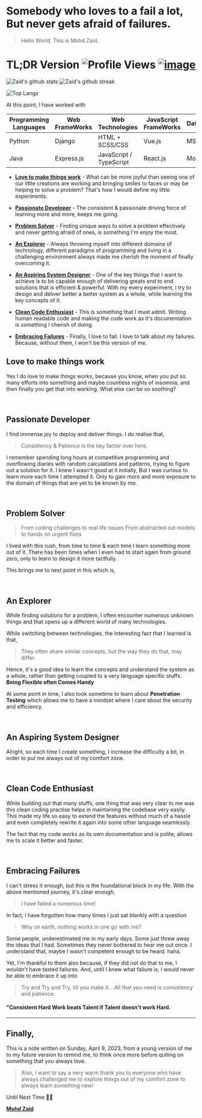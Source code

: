 # Somebody who loves to a fail a lot, But never gets afraid of failures.

> Hello World, This is Mohd Zaid.

# TL;DR Version ![Profile Views](https://komarev.com/ghpvc/?username=zaidmonis&color=green) <a href="https://www.linkedin.com/in/moniszaid/" target="_blank">![image](https://img.shields.io/badge/LinkedIn-0077B5?style=for-the-badge&logo=linkedin&logoColor=white) </a>

![Zaid's github stats](https://github-readme-stats.vercel.app/api?username=zaidmonis&count_private=true&show_icons=true)
![Zaid's github streak](https://github-readme-streak-stats.herokuapp.com/?user=zaidmonis)

![Top Langs](https://github-readme-stats.vercel.app/api/top-langs/?username=zaidmonis&langs_count=10&layout=compact)


At this point, I have worked with

| Programming Languages | Web FrameWorks | Web Technologies        | JavaScript FrameWorks | Databases | Cloud Technology | Design Systems      |
| ------                | ------         | ------                  | ------                | ------    | ------           | ------              |
| Python                | Django         | HTML + SCSS/CSS         | Vue.js                | MSSQL     | Firebase         | Figma (Prototyping) |
| Java                  | Express.js     | JavaScript / TypeScript | React.js              | MongoDB   | AWS              | Material Design     |


- **[Love to make things work](#love-to-make-things-work)** - What can be more joyful than seeing one of our little creations are working and bringing smiles to faces or may be helping to solve a problem? That's how I would define my little experiments.

- **[Passionate Developer](#passionate-developer)** - The consistent & passionate driving force of learning more and more, keeps me going.

- **[Problem Solver](#problem-solver)** - Finding unique ways to solve a problem effectively and never getting afraid of ones, is something I'm enjoy the most.

- **[An Explorer](#an-explorer)** - Always throwing myself into different domains of technology, different paradigms of programming and living in a challenging environment always made me cherish the moment of finally overcoming it.

- **[An Aspiring System Designer](#an-aspiring-system-designer)** - One of the key things that I want to achieve is to be capable enough of delivering greats end to end solutions that is efficient & powerful. With my every experiment, I try to design and deliver better a better system as a whole, while learning the key concepts of it.

- **[Clean Code Enthusiast](#clean-code-enthusiast)** - This is something that I must admit. Writing human readable code and making the code work as it's documentation is something I cherish of doing.

- **[Embracing Failures](#embracing-failures)** - Finally, I love to fail. I love to talk about my failures. Because, without them, I won't be this version of me.



## Love to make things work
Yes I do love to make things works, because you know, when you put so many efforts into something and maybe countless nights of insomnia, and then finally you get that into working. What else can be so soothing?

<br>

## Passionate Developer
I find immense joy to deploy and deliver things. I do realise that,
> Consistency & Patience is the key factor over here.

I remember spending long hours at competitive programming and overflowing diaries with random calculations and patterns, trying to figure out a solution for it. I knew I wasn't good at it initially, But I was curious to learn more each time I attempted it. Only to gain more and more exposure to the domain of things that are yet to be known by me.

 
<br>
    

## Problem Solver
> From coding challenges to real life issues
> From abstracted out models to hands on urgent fixes

I lived with this rush, from time to time & each time I learn something more out of it. There has been times when I even had to start again from ground zero, only to learn to design it more tactfully.

This brings me to next point in this which is,

<br>

## An Explorer
While finding solutions for a problem, I often encounter numerous unknown things and that opens up a different world of many technologies.

While switching between technologies, the interesting fact that I learned is that,

> They often share similar concepts, but the way they do that, may differ.

Hence, it's a good idea to learn the concepts and understand the system as a whole, rather than getting coupled to a very language specific stuffs.
**Being Flexible often Comes Handy**

At some point in time, I also took sometime to learn about **Penetration Testing** which allows me to have a mindset where I care about the security and efficiency.

<br>

## An Aspiring System Designer
Alright, so each time I create something, I increase the difficulty a bit, in order to put me always out of my comfort zone.

<br>

## Clean Code Enthusiast
While building out that many stuffs, one thing that was very clear to me was this clean coding practise helps in maintaining the codebase very easily. This made my life so easy to extend the features without much of a hassle and even completely rewrite it again into some other language seamlessly.

The fact that my code works as its own documentation and is polite, allows me to scale it better and faster.

<br>

## Embracing Failures
I can't stress it enough, but this is the foundational block in my life. With the above mentioned journey, it's clear enough,
> I have failed a numerous time!

In fact, I have forgotten how many times I just sat blankly with a question
> Why on earth, nothing works in one go with me?

Some people, underestimated me in my early days. Some just threw away the ideas that I had. Sometimes they never bothered to hear me out once. I understand that, maybe I wasn't competent enough to be heard. haha.

Yet, I'm thankful to them also because, if they did not do that to me, I wouldn't have tasted failures. And, until I knew what failure is, I would never be able to embrace it up into

> Try and Try and Try, till you make it... All that you need is consistency and patience.

#### "Consistent Hard Work beats Talent if Talent doesn't work Hard.

---

## Finally,

This is a note written on Sunday, April 9, 2023, from a young version of me to my future version to remind me, to think once more before quiting on something that you always love.

> Also, I want to say a very warm thank you to everyone who have always challenged me to explore things out of my comfort zone to always learn something new!

  

Until Next Time ✌🏻

**[Mohd Zaid](https://www.linkedin.com/in/moniszaid/)**

